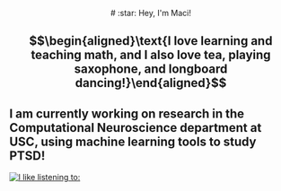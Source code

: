 <p align="center"> # :star: Hey, I'm Maci! </p>

## $$\begin{aligned}\text{I love learning and teaching math, and I also love tea, playing saxophone, and longboard dancing!}\end{aligned}$$



## $\text{I am currently working on research in the Computational Neuroscience department at USC, using machine learning tools to study PTSD!}$

[![I like listening to: ](https://spotify-github-profile.vercel.app/api/view?uid=2kthgk5w9ruyglapwhvp6roer&cover_image=true&theme=default&show_offline=false&background_color=121212&interchange=false)](https://github.com/kittinan/spotify-github-profile)
